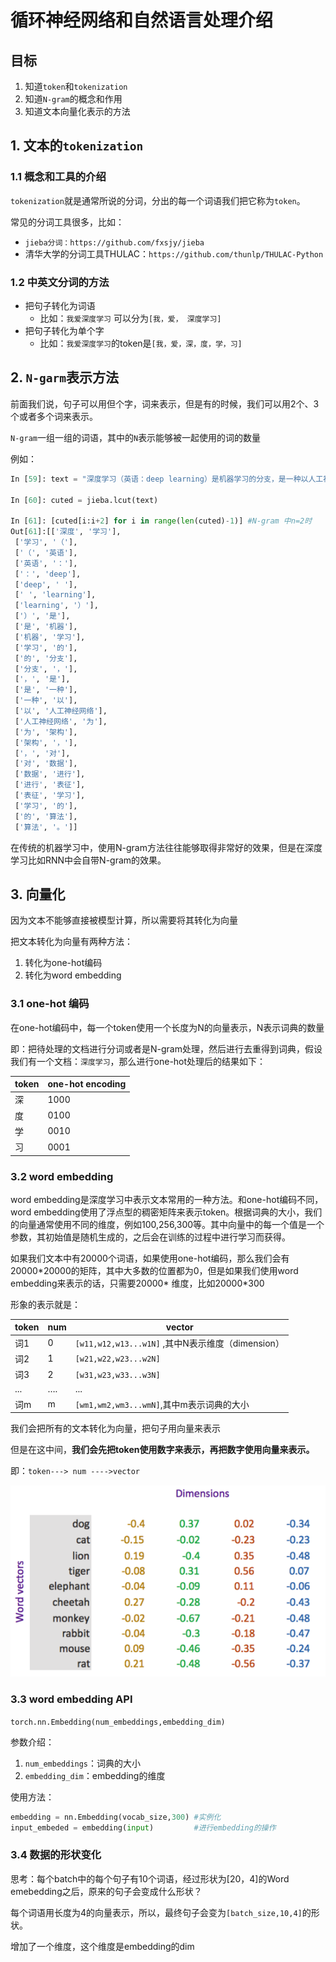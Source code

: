 # 循环神经网络和自然语言处理介绍

## 目标

1. 知道`token`和`tokenization`
2. 知道`N-gram`的概念和作用
3. 知道文本向量化表示的方法





## 1. 文本的`tokenization`

### 1.1 概念和工具的介绍

`tokenization`就是通常所说的分词，分出的每一个词语我们把它称为`token`。

常见的分词工具很多，比如：

- `jieba分词：https://github.com/fxsjy/jieba`
- 清华大学的分词工具THULAC：`https://github.com/thunlp/THULAC-Python`

### 1.2 中英文分词的方法

- 把句子转化为词语
  - 比如：`我爱深度学习` 可以分为`[我，爱， 深度学习]`
- 把句子转化为单个字
  - 比如：`我爱深度学习`的token是`[我，爱，深，度，学，习]`



## 2. `N-garm`表示方法

前面我们说，句子可以用但个字，词来表示，但是有的时候，我们可以用2个、3个或者多个词来表示。

`N-gram`一组一组的词语，其中的`N`表示能够被一起使用的词的数量

例如：

```python
In [59]: text = "深度学习（英语：deep learning）是机器学习的分支，是一种以人工神经网络为架构，对数据进行表征学习的算法。"

In [60]: cuted = jieba.lcut(text)

In [61]: [cuted[i:i+2] for i in range(len(cuted)-1)] #N-gram 中n=2时
Out[61]:[['深度', '学习'],
 ['学习', '（'],
 ['（', '英语'],
 ['英语', '：'],
 ['：', 'deep'],
 ['deep', ' '],
 [' ', 'learning'],
 ['learning', '）'],
 ['）', '是'],
 ['是', '机器'],
 ['机器', '学习'],
 ['学习', '的'],
 ['的', '分支'],
 ['分支', '，'],
 ['，', '是'],
 ['是', '一种'],
 ['一种', '以'],
 ['以', '人工神经网络'],
 ['人工神经网络', '为'],
 ['为', '架构'],
 ['架构', '，'],
 ['，', '对'],
 ['对', '数据'],
 ['数据', '进行'],
 ['进行', '表征'],
 ['表征', '学习'],
 ['学习', '的'],
 ['的', '算法'],
 ['算法', '。']]
```

在传统的机器学习中，使用N-gram方法往往能够取得非常好的效果，但是在深度学习比如RNN中会自带N-gram的效果。



## 3. 向量化

因为文本不能够直接被模型计算，所以需要将其转化为向量

把文本转化为向量有两种方法：

1. 转化为one-hot编码
2. 转化为word embedding

### 3.1 one-hot 编码

在one-hot编码中，每一个token使用一个长度为N的向量表示，N表示词典的数量

即：把待处理的文档进行分词或者是N-gram处理，然后进行去重得到词典，假设我们有一个文档：`深度学习`，那么进行one-hot处理后的结果如下：

| token | one-hot encoding |
| ----- | ---------------- |
| 深    | 1000             |
| 度    | 0100             |
| 学    | 0010             |
| 习    | 0001             |



### 3.2 word embedding

word embedding是深度学习中表示文本常用的一种方法。和one-hot编码不同，word embedding使用了浮点型的稠密矩阵来表示token。根据词典的大小，我们的向量通常使用不同的维度，例如100,256,300等。其中向量中的每一个值是一个参数，其初始值是随机生成的，之后会在训练的过程中进行学习而获得。

如果我们文本中有20000个词语，如果使用one-hot编码，那么我们会有20000*20000的矩阵，其中大多数的位置都为0，但是如果我们使用word embedding来表示的话，只需要20000\* 维度，比如20000\*300

形象的表示就是：

| token | num  | vector                                            |
| ----- | ---- | ------------------------------------------------- |
| 词1   | 0    | `[w11,w12,w13...w1N]` ,其中N表示维度（dimension） |
| 词2   | 1    | `[w21,w22,w23...w2N] `                            |
| 词3   | 2    | `[w31,w23,w33...w3N] `                            |
| ...   | ….   | ...                                               |
| 词m   | m    | `[wm1,wm2,wm3...wmN]`,其中m表示词典的大小         |

我们会把所有的文本转化为向量，把句子用向量来表示

但是在这中间，**我们会先把token使用数字来表示，再把数字使用向量来表示。**

即：`token---> num ---->vector`

![](../images/1.3/word_embedding.png)

### 3.3 word embedding API

`torch.nn.Embedding(num_embeddings,embedding_dim)`

参数介绍：

1. `num_embeddings`：词典的大小
2. `embedding_dim`：embedding的维度

使用方法：

```python
embedding = nn.Embedding(vocab_size,300) #实例化
input_embeded = embedding(input)         #进行embedding的操作
```

### 3.4 数据的形状变化

思考：每个batch中的每个句子有10个词语，经过形状为[20，4]的Word emebedding之后，原来的句子会变成什么形状？

每个词语用长度为4的向量表示，所以，最终句子会变为`[batch_size,10,4]`的形状。

增加了一个维度，这个维度是embedding的dim

